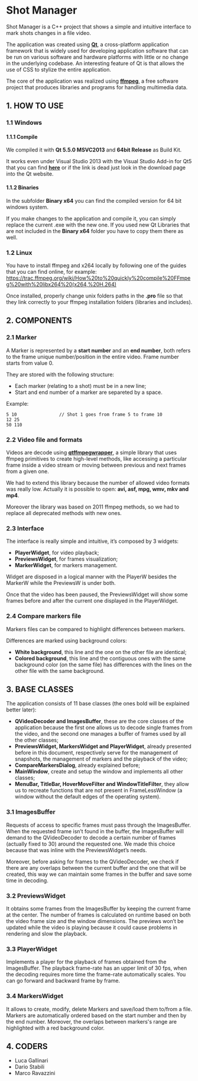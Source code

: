 # Shot Manager
Shot Manager is a C++ project that shows a simple and intuitive interface to mark shots changes in a file video.

The application was created using **[Qt](http://www.qt.io/download-open-source/)**, a cross-platform application framework that is widely used for developing application software that can be run on various software and hardware platforms with little or no change in the underlying codebase. An interesting feature of Qt is that allows the use of CSS to stylize the entire application.

The core of the application was realized using **[ffmpeg](https://www.ffmpeg.org/)**, a free software project that produces libraries and programs for handling multimedia data.


## 1. HOW TO USE
### 1.1 Windows
#### 1.1.1 Compile
We compiled it with **Qt 5.5.0 MSVC2013** and **64bit Release** as Build Kit.

It works even under Visual Studio 2013 with the Visual Studio Add-in for Qt5 that you can find **[here](http://www.qt.io/download-open-source/#section-2)** or if the link is dead just look in the download page into the Qt website.

#### 1.1.2 Binaries
In the subfolder **Binary x64** you can find the compiled version for 64 bit windows system.

If you make changes to the application and compile it, you can simply replace the current .exe with the new one. If you used new Qt Libraries that are not included in the **Binary x64** folder you have to copy them there as well.


### 1.2 Linux
You have to install ffmpeg and x264 locally by following one of the guides that you can find online, for example:
https://trac.ffmpeg.org/wiki/How%20to%20quickly%20compile%20FFmpeg%20with%20libx264%20(x264,%20H.264)

Once installed, properly change unix folders paths in the **.pro** file so that they link correctly to your ffmpeg installation folders (libraries and includes).

## 2. COMPONENTS 
### 2.1 Marker
A Marker is represented by a **start number** and an **end number**, both refers to the frame unique number/position in the entire video. Frame number starts from value 0.

They are stored with the following structure:
* Each marker (relating to a shot) must be in a new line;
* Start and end number of a marker are separeted by a space.

Example:
```
5 10                // Shot 1 goes from frame 5 to frame 10
12 25
50 110
```

### 2.2 Video file and formats
Videos are decode using **[qtffmpegwrapper](https://code.google.com/p/qtffmpegwrapper/)**, a simple library that uses ffmpeg primitives to create high-level methods, like accessing a particular frame inside a video stream or moving between previous and next frames from a given one.

We had to extend this library because the number of allowed video formats was really low. Actually it is possible to open: **avi, asf, mpg, wmv, mkv and mp4**.

Moreover the library was based on 2011 ffmpeg methods, so we had to replace all deprecated methods with new ones.

### 2.3 Interface
The interface is really simple and intuitive, it’s composed by 3 widgets:
* **PlayerWidget**, for video playback;
* **PreviewsWidget**, for frames visualization;
* **MarkerWidget**, for markers management.

Widget are disposed in a logical manner with the PlayerW besides the MarkerW while the PreviewsW is under both.

Once that the video has been paused, the PreviewsWidget will show some frames before and after the current one displayed in the PlayerWidget.

### 2.4 Compare markers file
Markers files can be compared to highlight differences between markers. 

Differences are marked using background colors:
* **White background**, this line and the one on the other file are identical;
* **Colored background**, this line and the contiguous ones with the same background color (on the same file) has differences with the lines on the other file with the same background.


## 3. BASE CLASSES
The application consists of 11 base classes (the ones bold will be explained better later):
* **QVideoDecoder and ImagesBuffer**, these are the core classes of the application because the first one allows us to decode single frames from the video, and the second one manages a buffer of frames used by all the other classes;
* **PreviewsWidget, MarkersWidget and PlayerWidget**, already presented before in this document, respectively serve for the management of snapshots, the management of markers and the playback of the video;
* **CompareMarkersDialog**, already explained before;
* **MainWindow**, create and setup the window and implements all other classes;
* **MenuBar, TitleBar, HoverMoveFilter and WindowTitleFilter**, they allow us to recreate functions that are not present in FrameLessWindow (a window without the default edges of the operating system).

### 3.1 ImagesBuffer
Requests of access to specific frames must pass through the ImagesBuffer. When the requested frame isn’t found in the buffer, the ImagesBuffer will demand to the QVideoDecoder to decode a certain number of frames (actually fixed to 30) around the requested one. We made this choice because that was inline with the PreviewsWidget’s needs.

Moreover, before asking for frames to the QVideoDecoder, we check if there are any overlaps between the current buffer and the one that will be created, this way we can maintain some frames in the buffer and save some time in decoding.

### 3.2 PreviewsWidget
It obtains some frames from the ImagesBuffer by keeping the current frame at the center.
The number of frames is calculated on runtime based on both the video frame size and the window dimensions.
The previews won’t be updated while the video is playing because it could cause problems in rendering and slow the playback.

### 3.3 PlayerWidget
Implements a player for the playback of frames obtained from the ImagesBuffer. The playback frame-rate has an upper limit of 30 fps, when the decoding requires more time the frame-rate automatically scales.
You can go forward and backward frame by frame.

### 3.4 MarkersWidget
It allows to create, modify, delete Markers and save/load them to/from a file. Markers are automatically ordered based on the start number and then by the end number.
Moreover, the overlaps between markers's range are highlighted with a red background color.


## 4. CODERS
* Luca Gallinari
* Dario Stabili
* Marco Ravazzini
